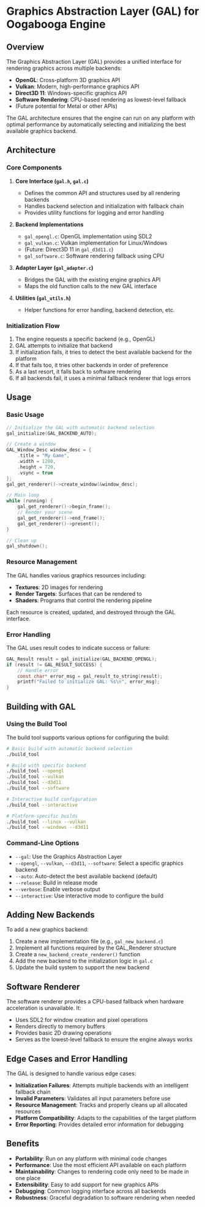 # Graphics Abstraction Layer (GAL) for Oogabooga Engine

## Overview

The Graphics Abstraction Layer (GAL) provides a unified interface for rendering graphics across multiple backends:

- **OpenGL**: Cross-platform 3D graphics API
- **Vulkan**: Modern, high-performance graphics API
- **Direct3D 11**: Windows-specific graphics API
- **Software Rendering**: CPU-based rendering as lowest-level fallback
- (Future potential for Metal or other APIs)

The GAL architecture ensures that the engine can run on any platform with optimal performance by automatically selecting and initializing the best available graphics backend.

## Architecture

### Core Components

1. **Core Interface (`gal.h`, `gal.c`)**
   - Defines the common API and structures used by all rendering backends
   - Handles backend selection and initialization with fallback chain
   - Provides utility functions for logging and error handling

2. **Backend Implementations**
   - `gal_opengl.c`: OpenGL implementation using SDL2
   - `gal_vulkan.c`: Vulkan implementation for Linux/Windows
   - (Future: Direct3D 11 in `gal_d3d11.c`)
   - `gal_software.c`: Software rendering fallback using CPU

3. **Adapter Layer (`gal_adapter.c`)**
   - Bridges the GAL with the existing engine graphics API
   - Maps the old function calls to the new GAL interface

4. **Utilities (`gal_utils.h`)**
   - Helper functions for error handling, backend detection, etc.

### Initialization Flow

1. The engine requests a specific backend (e.g., OpenGL)
2. GAL attempts to initialize that backend
3. If initialization fails, it tries to detect the best available backend for the platform
4. If that fails too, it tries other backends in order of preference
5. As a last resort, it falls back to software rendering
6. If all backends fail, it uses a minimal fallback renderer that logs errors

## Usage

### Basic Usage

```c
// Initialize the GAL with automatic backend selection
gal_initialize(GAL_BACKEND_AUTO);

// Create a window
GAL_Window_Desc window_desc = {
    .title = "My Game",
    .width = 1280,
    .height = 720,
    .vsync = true
};
gal_get_renderer()->create_window(&window_desc);

// Main loop
while (running) {
    gal_get_renderer()->begin_frame();
    // Render your scene
    gal_get_renderer()->end_frame();
    gal_get_renderer()->present();
}

// Clean up
gal_shutdown();
```

### Resource Management

The GAL handles various graphics resources including:

- **Textures**: 2D images for rendering
- **Render Targets**: Surfaces that can be rendered to
- **Shaders**: Programs that control the rendering pipeline

Each resource is created, updated, and destroyed through the GAL interface.

### Error Handling

The GAL uses result codes to indicate success or failure:

```c
GAL_Result result = gal_initialize(GAL_BACKEND_OPENGL);
if (result != GAL_RESULT_SUCCESS) {
    // Handle error
    const char* error_msg = gal_result_to_string(result);
    printf("Failed to initialize GAL: %s\n", error_msg);
}
```

## Building with GAL

### Using the Build Tool

The build tool supports various options for configuring the build:

```bash
# Basic build with automatic backend selection
./build_tool

# Build with specific backend
./build_tool --opengl
./build_tool --vulkan
./build_tool --d3d11
./build_tool --software

# Interactive build configuration
./build_tool --interactive

# Platform-specific builds
./build_tool --linux --vulkan
./build_tool --windows --d3d11
```

### Command-Line Options

- `--gal`: Use the Graphics Abstraction Layer
- `--opengl`, `--vulkan`, `--d3d11`, `--software`: Select a specific graphics backend
- `--auto`: Auto-detect the best available backend (default)
- `--release`: Build in release mode
- `--verbose`: Enable verbose output
- `--interactive`: Use interactive mode to configure the build

## Adding New Backends

To add a new graphics backend:

1. Create a new implementation file (e.g., `gal_new_backend.c`)
2. Implement all functions required by the GAL_Renderer structure
3. Create a `new_backend_create_renderer()` function
4. Add the new backend to the initialization logic in `gal.c`
5. Update the build system to support the new backend

## Software Renderer

The software renderer provides a CPU-based fallback when hardware acceleration is unavailable. It:

- Uses SDL2 for window creation and pixel operations
- Renders directly to memory buffers
- Provides basic 2D drawing operations
- Serves as the lowest-level fallback to ensure the engine always works

## Edge Cases and Error Handling

The GAL is designed to handle various edge cases:

- **Initialization Failures**: Attempts multiple backends with an intelligent fallback chain
- **Invalid Parameters**: Validates all input parameters before use
- **Resource Management**: Tracks and properly cleans up all allocated resources
- **Platform Compatibility**: Adapts to the capabilities of the target platform
- **Error Reporting**: Provides detailed error information for debugging

## Benefits

- **Portability**: Run on any platform with minimal code changes
- **Performance**: Use the most efficient API available on each platform
- **Maintainability**: Changes to rendering code only need to be made in one place
- **Extensibility**: Easy to add support for new graphics APIs
- **Debugging**: Common logging interface across all backends
- **Robustness**: Graceful degradation to software rendering when needed
